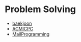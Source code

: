 # Problem Solving

* [baekjoon](baekjoon/)
* [ACMICPC](ACMICPC/)
* [MailProgramming](MailProgramming/)

